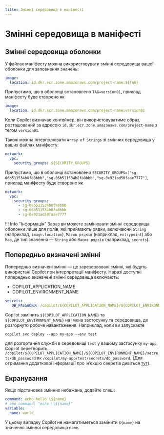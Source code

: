 ```yaml
---
title: Змінні середовища в маніфесті
---
```


# Змінні середовища в маніфесті

## Змінні середовища оболонки

У файлах маніфесту можна використовувати змінні середовища вашої оболонки для заповнення значень:

``` yaml
image:
  location: id.dkr.ecr.zone.amazonaws.com/project-name:${TAG}
```

Припустимо, що в оболонці встановлено `TAG=version01`, приклад маніфесту буде створено як

```yaml
image:
  location: id.dkr.ecr.zone.amazonaws.com/project-name:version01
```

Коли Copilot визначає контейнер, він використовуватиме образ, розташований за адресою `id.dkr.ecr.zone.amazonaws.com/project-name` з теґом `version01`.

Також можна інтерполювати `Array of Strings` зі змінних середовища у ваших файлах маніфесту:

```yaml
network:
  vpc:
    security_groups: ${SECURITY_GROUPS}
```

Припустимо, що в оболонці встановлено `SECURITY_GROUPS=["sg-06b511534b8fa8bbb","sg-06b511534b8fa8bbb","sg-0e921ad50faae7777"]`, приклад маніфесту буде створено як

```yaml
network:
  vpc:
    security_groups:
      - sg-06b511534b8fa8bbb
      - sg-06b511534b8fa8bbb
      - sg-0e921ad50faae7777
```

!!! Info "Інформація"
    Зараз ви можете замінювати змінні середовища оболонки лише для полів, які приймають рядки, включаючи `String` (наприклад, `image.location`), `Масив рядків` (наприклад, `entrypoint`) або `Map`, де тип значення — `String` або `Масив рядків` (наприклад, `secrets`).

## Попередньо визначені змінні

Попередньо визначені змінні — це зарезервовані змінні, які будуть використані Copilot при інтерпретації маніфесту. Наразі доступні попередньо визначені змінні середовища включають:

- COPILOT_APPLICATION_NAME
- COPILOT_ENVIRONMENT_NAME

```yaml
secrets:
   DB_PASSWORD: /copilot/${COPILOT_APPLICATION_NAME}/${COPILOT_ENVIRONMENT_NAME}/secrets/db_password
```

Copilot замінить `${COPILOT_APPLICATION_NAME}` та `${COPILOT_ENVIRONMENT_NAME}` на імена застосунку та середовища, де розгорнуто робоче навантаження. Наприклад, коли ви запускаєте

```
copilot svc deploy --app my-app --env test
```

для розгортання служби в середовищі `test` у вашому застосунку `my-app`, Copilot перетворить `/copilot/${COPILOT_APPLICATION_NAME}/${COPILOT_ENVIRONMENT_NAME}/secrets/db_password` як `/copilot/my-app/test/secrets/db_password`. (Для отримання додаткової інформації про інʼєкцію секретів дивіться [тут](../../developing/secrets/)).

## Екранування

Якщо підстановка змінних небажана, додайте слеш:

```yaml
command: echo hello \${name}
# або command: "echo \\${name}"
variable:
  name: world
```

У цьому випадку Copilot не намагатиметься замінити `${name}` на значення змінної середовища `name`.
